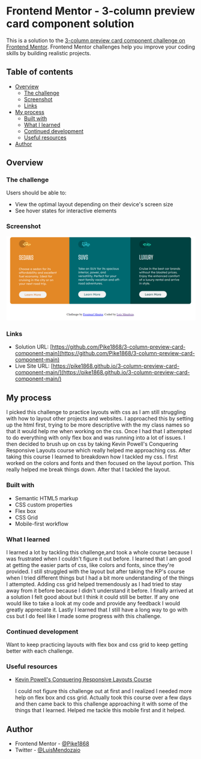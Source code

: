 # Frontend Mentor - 3-column preview card component solution

This is a solution to the [3-column preview card component challenge on Frontend Mentor](https://www.frontendmentor.io/challenges/3column-preview-card-component-pH92eAR2-). Frontend Mentor challenges help you improve your coding skills by building realistic projects. 

## Table of contents

- [Overview](#overview)
  - [The challenge](#the-challenge)
  - [Screenshot](#screenshot)
  - [Links](#links)
- [My process](#my-process)
  - [Built with](#built-with)
  - [What I learned](#what-i-learned)
  - [Continued development](#continued-development)
  - [Useful resources](#useful-resources)
- [Author](#author)



## Overview

### The challenge

Users should be able to:

- View the optimal layout depending on their device's screen size
- See hover states for interactive elements

### Screenshot

![](images/3-col-cards-solution-img.png)

### Links

- Solution URL: [https://github.com/Pike1868/3-column-preview-card-component-main](https://github.com/Pike1868/3-column-preview-card-component-main)
- Live Site URL: [https://pike1868.github.io/3-column-preview-card-component-main/](https://pike1868.github.io/3-column-preview-card-component-main/)

## My process
I picked this challenge to practice layouts with css as I am still struggling with how to layout other projects and websites. I approached this by setting up the html first, trying to be more descriptive with the my class names so that it would help me when working on the css. Once I had that I attempted to do everything with only flex box and was running into a lot of issues. I then decided to brush up on css by taking Kevin Powell's Conquering Responsive Layouts course which really helped me approaching css. After taking this course I learned to breakdown how I tackled my css. I first worked on the colors and fonts and then focused on the layout portion. This really helped me break things down. After that I tackled the layout. 

### Built with

- Semantic HTML5 markup
- CSS custom properties
- Flex box
- CSS Grid
- Mobile-first workflow


### What I learned
I learned a lot by tackling this challenge,and took a whole course because I was frustrated when I couldn't figure it out before. I learned that I am good at getting the easier parts of css, like colors and fonts, since they're provided. I still struggled with the layout but after taking the KP's course when I tried different things but I had a bit more understanding of the things I attempted. Adding css grid helped tremendously as I had tried to stay away from it before because I didn't understand it before. I finally arrived at a solution I felt good about but I think it could still be better. If any one would like to take a look at my code and provide any feedback I would greatly appreciate it. Lastly I learned that I still have a long way to go with css but I do feel like I made some progress with this challenge.



### Continued development

Want to keep practicing layouts with flex box and css grid to keep getting better with each challenge.

### Useful resources

- [Kevin Powell's Conquering Responsive Layouts Course](https://courses.kevinpowell.co/)

  I could not figure this challenge out at first and I realized I needed more help on flex box and css grid. Actually took this course over a few days and then came back to this challenge approaching it with some of the things that I learned. Helped me tackle this mobile first and it helped.

## Author

- Frontend Mentor - [@Pike1868](https://www.frontendmentor.io/profile/Pike1868)
- Twitter - [@LuisMendozaio](https://twitter.com/LuisMendozaio)



